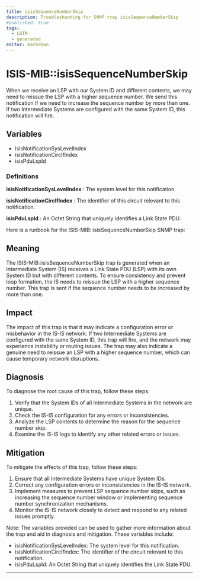 ```yaml
---
title: isisSequenceNumberSkip
description: Troubleshooting for SNMP trap isisSequenceNumberSkip
#published: true
tags:
  - LGTM
  - generated
editor: markdown
---
```


# ISIS-MIB::isisSequenceNumberSkip 

When we receive an LSP with our System ID
and different contents, we may need to reissue
the LSP with a higher sequence number.
We send this notification if we need to increase
the sequence number by more than one.  If two
Intermediate Systems are configured with the same
System ID, this notification will fire. 


## Variables


  - isisNotificationSysLevelIndex
  - isisNotificationCircIfIndex
  - isisPduLspId 

### Definitions 


**isisNotificationSysLevelIndex** 
: The system level for this notification. 

**isisNotificationCircIfIndex** 
: The identifier of this circuit relevant to
this notification. 

**isisPduLspId** 
: An Octet String that uniquely identifies
a Link State PDU. 


Here is a runbook for the ISIS-MIB::isisSequenceNumberSkip SNMP trap:

## Meaning

The ISIS-MIB::isisSequenceNumberSkip trap is generated when an Intermediate System (IS) receives a Link State PDU (LSP) with its own System ID but with different contents. To ensure consistency and prevent loop formation, the IS needs to reissue the LSP with a higher sequence number. This trap is sent if the sequence number needs to be increased by more than one.

## Impact

The impact of this trap is that it may indicate a configuration error or misbehavior in the IS-IS network. If two Intermediate Systems are configured with the same System ID, this trap will fire, and the network may experience instability or routing issues. The trap may also indicate a genuine need to reissue an LSP with a higher sequence number, which can cause temporary network disruptions.

## Diagnosis

To diagnose the root cause of this trap, follow these steps:

1. Verify that the System IDs of all Intermediate Systems in the network are unique.
2. Check the IS-IS configuration for any errors or inconsistencies.
3. Analyze the LSP contents to determine the reason for the sequence number skip.
4. Examine the IS-IS logs to identify any other related errors or issues.

## Mitigation

To mitigate the effects of this trap, follow these steps:

1. Ensure that all Intermediate Systems have unique System IDs.
2. Correct any configuration errors or inconsistencies in the IS-IS network.
3. Implement measures to prevent LSP sequence number skips, such as increasing the sequence number window or implementing sequence number synchronization mechanisms.
4. Monitor the IS-IS network closely to detect and respond to any related issues promptly.

Note: The variables provided can be used to gather more information about the trap and aid in diagnosis and mitigation. These variables include:

* isisNotificationSysLevelIndex: The system level for this notification.
* isisNotificationCircIfIndex: The identifier of the circuit relevant to this notification.
* isisPduLspId: An Octet String that uniquely identifies the Link State PDU.
---




